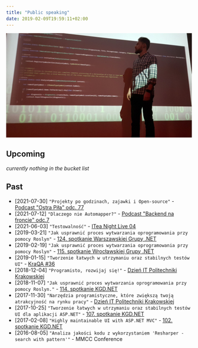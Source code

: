 ```yaml
---
title: "Public speaking"
date: 2019-02-09T19:59:11+02:00
---
```


![](performance1.jpg)

## Upcoming
_currently nothing in the bucket list_

## Past
- [2021-07-30] `"Projekty po godzinach, zajawki i Open-source"` - [Podcast "Ostra Piła" odc. 77](https://ostrapila.pl/projekty-po-godzinach-zajawki-i-open-source)
- [2021-07-12] `"Dlaczego nie Automapper?"` - [Podcast "Backend na froncie" odc.7](https://backendnafroncie.podbean.com/e/bnf-odc-7-dlaczego-nie-automapper/)
- [2021-06-03] `"Testowalność"` - [ITea Night Live 04](https://www.youtube.com/watch?v=RqkU6E5kMAI)
- [2019-03-21] `"Jak usprawnić proces wytwarzania oprogramowania przy pomocy Roslyn"` - [124. spotkanie Warszawskiej Grupy .NET](https://www.meetup.com/WG-NET/events/259565930/)
- [2019-02-19] `"Jak usprawnić proces wytwarzania oprogramowania przy pomocy Roslyn"` - [115. spotkanie Wrocławskiej Grupy .NET](https://www.meetup.com/wrocnet/events/258708692/)
- [2019-01-15] `"Tworzenie łatwych w utrzymaniu oraz stabilnych testów UI"` - [KraQA #36](https://www.meetup.com/KraQA-pl/events/257856474/)
- [2018-12-04] `"Programisto, rozwijaj się!"` - [Dzień IT Politechniki Krakowskiej](https://itad-pk.github.io/)
- [2018-11-07] `"Jak usprawnić proces wytwarzania oprogramowania przy pomocy Roslyn."` - [114. spotkanie KGD.NET](https://www.meetup.com/KGD-NET/events/255950857/)
- [2017-11-30] `"Narzędzia programistyczne, które zwiększą twoją atrakcyjność na rynku pracy"` -  [Dzień IT Politechniki Krakowskiej](https://www.facebook.com/events/1340555766053134)
- [2017-10-25] `"Tworzenie łatwych w utrzymaniu oraz stabilnych testów UI dla aplikacji ASP.NET"` - [107. spotkanie KGD.NET](https://www.meetup.com/KGD-NET/events/244290559/)
- [2017-02-08] `"Highly maintainable UI with ASP.NET MVC"` - [102. spotkanie KGD.NET](https://www.meetup.com/KGD-NET/events/237039189/)
- [2016-08-05] `"Analiza jakości kodu z wykorzystaniem 'Resharper - search with pattern'"` - MMCC Conference